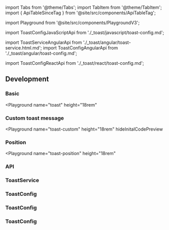 import Tabs from '@theme/Tabs';
import TabItem from '@theme/TabItem';
import { ApiTableSinceTag } from '@site/src/components/ApiTableTag';

import Playground from '@site/src/components/PlaygroundV3';

import ToastConfigJavaScriptApi from './\_toast/javascript/toast-config.md';

import ToastServiceAngularApi from './\_toast/angular/toast-service.html.md';
import ToastConfigAngularApi from './\_toast/angular/toast-config.md';

import ToastConfigReactApi from './\_toast/react/toast-config.md';

## Development

### Basic

<Playground
name="toast" height="18rem"

> </Playground>

### Custom toast message

<Playground
name="toast-custom" height="18rem"
hideInitalCodePreview

> </Playground>

### Position

<ApiTableSinceTag message="1.5.0" />

<Playground
name="toast-position" height="18rem"

> </Playground>

### API

<Tabs>
  <TabItem value="Angular">
    <h3>ToastService</h3>
    <ApiToastServiceAngular />
    <h3>ToastConfig</h3>
    <ApiToastConfigAngular />
  </TabItem>

  <TabItem value="React">
    <h3>ToastConfig</h3>
    <ApiToastConfigReact />
  </TabItem>

  <TabItem value="JavaScript">
    <h3>ToastConfig</h3>
    <ApiToastConfigJavaScript />
  </TabItem>
</Tabs>
